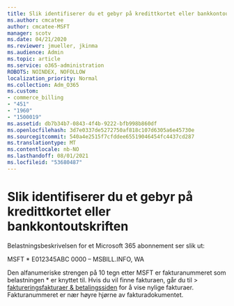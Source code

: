 ```yaml
---
title: Slik identifiserer du et gebyr på kredittkortet eller bankkontoutskriften
ms.author: cmcatee
author: cmcatee-MSFT
manager: scotv
ms.date: 04/21/2020
ms.reviewer: jmueller, jkinma
ms.audience: Admin
ms.topic: article
ms.service: o365-administration
ROBOTS: NOINDEX, NOFOLLOW
localization_priority: Normal
ms.collection: Adm_O365
ms.custom:
- commerce_billing
- "451"
- "1960"
- "1500019"
ms.assetid: db7b34b7-0843-4f4b-9222-bfb998b860df
ms.openlocfilehash: 3d7e0337de5272750af818c107d6305a6e45730e
ms.sourcegitcommit: 540a4e2515f7cfddee65519046454fc4437cd287
ms.translationtype: MT
ms.contentlocale: nb-NO
ms.lasthandoff: 08/01/2021
ms.locfileid: "53680487"
---
```

# <a name="how-to-identify-a-charge-on-your-credit-card-or-bank-statement"></a>Slik identifiserer du et gebyr på kredittkortet eller bankkontoutskriften

Belastningsbeskrivelsen for et Microsoft 365 abonnement ser slik ut:
  
MSFT \* E012345ABC 0000 – MSBILL.INFO, WA
  
Den alfanumeriske strengen på 10 tegn etter MSFT er fakturanummeret som belastningen \* er knyttet til. Hvis du vil finne  fakturaen, går du til \> [faktureringsfakturaer & betalingssiden](https://go.microsoft.com/fwlink/p/?linkid=848039) for å vise nylige fakturaer. Fakturanummeret er nær høyre hjørne av fakturadokumentet.